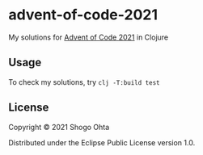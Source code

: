 # advent-of-code-2021

My solutions for [Advent of Code 2021](https://adventofcode.com/2021) in Clojure

## Usage

To check my solutions, try `clj -T:build test`

## License

Copyright © 2021 Shogo Ohta

Distributed under the Eclipse Public License version 1.0.

